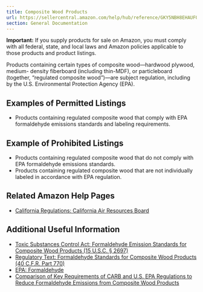 ```yaml
---
title: Composite Wood Products
url: https://sellercentral.amazon.com/help/hub/reference/GKY5NBH8EHAUFQ27
section: General Documentation
---
```


**Important:** If you supply products for sale on Amazon, you must comply with
all federal, state, and local laws and Amazon policies applicable to those
products and product listings.

Products containing certain types of composite wood—hardwood plywood, medium-
density fiberboard (including thin-MDF), or particleboard (together,
“regulated composite wood”)—are subject regulation, including by the U.S.
Environmental Protection Agency (EPA).

## Examples of Permitted Listings

  * Products containing regulated composite wood that comply with EPA formaldehyde emissions standards and labeling requirements. 

## Example of Prohibited Listings

  * Products containing regulated composite wood that do not comply with EPA formaldehyde emissions standards. 
  * Products containing regulated composite wood that are not individually labeled in accordance with EPA regulation. 

## Related Amazon Help Pages

  * [California Regulations: California Air Resources Board](/gp/help/external/help.html?itemID=202082160&language=en_US&ref=efph_202082160_cont_GUDRMYJ7JL4PGNAB)

## Additional Useful Information

  * [Toxic Substances Control Act: Formaldehyde Emission Standards for Composite Wood Products (15 U.S.C. § 2697)](http://uscode.house.gov/view.xhtml?path=/prelim%40title15/chapter53&edition=prelim)
  * [Regulatory Text: Formaldehyde Standards for Composite Wood Products (40 C.F.R. Part 770)](https://www.regulations.gov/document?D=EPA-HQ-OPPT-2016-0461-0001)
  * [EPA: Formaldehyde](https://www.epa.gov/formaldehyde)
  * [Comparison of Key Requirements of CARB and U.S. EPA Regulations to Reduce Formaldehyde Emissions from Composite Wood Products](https://www.arb.ca.gov/toxics/compwood/comparisontable.pdf)


